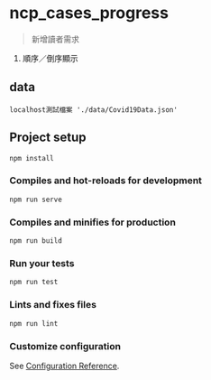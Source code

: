 # ncp_cases_progress

>新增讀者需求
1. 順序／倒序顯示

## data
```
localhost測試檔案 './data/Covid19Data.json'
```

## Project setup
```
npm install
```

### Compiles and hot-reloads for development
```
npm run serve
```

### Compiles and minifies for production
```
npm run build
```

### Run your tests
```
npm run test
```

### Lints and fixes files
```
npm run lint
```

### Customize configuration
See [Configuration Reference](https://cli.vuejs.org/config/).

